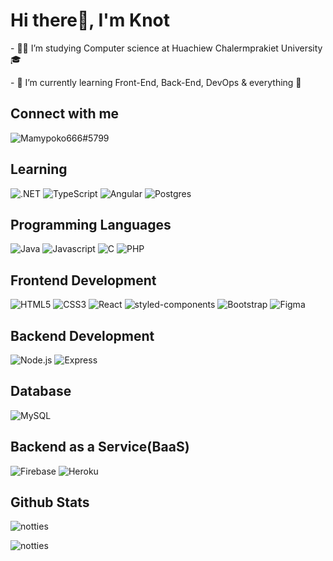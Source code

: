 <h1 align="left">Hi there👋, I'm Knot</h1>

<p align="left">- 👨‍🎓 I’m studying Computer science at Huachiew Chalermprakiet University 🎓</p>
<p align="left">- 🌱 I’m currently learning Front-End, Back-End, DevOps & everything 🤣</p>

## Connect with me
<a href="https://discord.gg/6CW9uW3J" target="blank"><img align="left" src="https://img.shields.io/badge/Discord-7289DA?style=for-the-badge&logo=discord&logoColor=white" alt="Mamypoko666#5799"  /></a>

<br>

## Learning
![.NET](https://img.shields.io/badge/.NET-5C2D91?style=for-the-badge&logo=.net&logoColor=white)
![TypeScript](https://img.shields.io/badge/typescript-%23007ACC.svg?style=for-the-badge&logo=typescript&logoColor=white)
![Angular](https://img.shields.io/badge/Angular-DD0031?style=for-the-badge&logo=angular&logoColor=white)
![Postgres](https://img.shields.io/badge/postgres-%23316192.svg?style=for-the-badge&logo=postgresql&logoColor=white)


## Programming Languages
![Java](https://img.shields.io/badge/Java-ED8B00?style=for-the-badge&logo=java&logoColor=white)
![Javascript](https://img.shields.io/badge/JavaScript-F7DF1E?style=for-the-badge&logo=javascript&logoColor=black)
![C](https://img.shields.io/badge/C-00599C?style=for-the-badge&logo=c&logoColor=white)
![PHP](https://img.shields.io/badge/PHP-777BB4?style=for-the-badge&logo=php&logoColor=white)

## Frontend Development
![HTML5](https://img.shields.io/badge/HTML5-E34F26?style=for-the-badge&logo=html5&logoColor=white)
![CSS3](https://img.shields.io/badge/CSS3-1572B6?style=for-the-badge&logo=css3&logoColor=white)
![React](https://img.shields.io/badge/React-20232A?style=for-the-badge&logo=react&logoColor=61DAFB)
![styled-components](https://img.shields.io/badge/styled--components-DB7093?style=for-the-badge&logo=styled-components&logoColor=white)
![Bootstrap](https://img.shields.io/badge/Bootstrap-563D7C?style=for-the-badge&logo=bootstrap&logoColor=white)
![Figma](https://img.shields.io/badge/Figma-F24E1E?style=for-the-badge&logo=figma&logoColor=white)

## Backend Development
![Node.js](https://img.shields.io/badge/Node.js-43853D?style=for-the-badge&logo=node.js&logoColor=white)
![Express](https://img.shields.io/badge/Express.js-404D59?style=for-the-badge&logo=express)

## Database
![MySQL](https://img.shields.io/badge/MySQL-005C84?style=for-the-badge&logo=mysql&logoColor=white)

## Backend as a Service(BaaS)
![Firebase](https://img.shields.io/badge/-Firebase-orange?style=for-the-badge&logo=firebase)
![Heroku](https://img.shields.io/badge/Heroku-430098?style=for-the-badge&logo=heroku&logoColor=white)

## Github Stats
<p align="left">
<img align="" src="https://github-readme-stats.vercel.app/api/top-langs?username=notties&show_icons=true&locale=en&layout=compact" alt="notties" />
</p>
<p align="left">&nbsp;<img align="left" src="https://github-readme-stats.vercel.app/api?username=notties&show_icons=true&locale=en" alt="notties" /></p>



